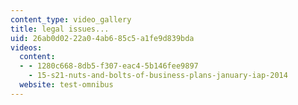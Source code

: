```yaml
---
content_type: video_gallery
title: legal issues...
uid: 26ab0d02-22a0-4ab6-85c5-a1fe9d839bda
videos:
  content:
  - - 1280c668-8db5-f307-eac4-5b146fee9897
    - 15-s21-nuts-and-bolts-of-business-plans-january-iap-2014
  website: test-omnibus
---
```

